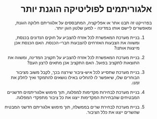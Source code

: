 <div dir='rtl' lang='he'>

# אלגוריתמים לפוליטיקה הוגנת יותר

בפרוייקט זה תבנו אתר או אפליקציה, המתבססים על אלגוריתם חלוקה הוגנת, 
ומאפשרים ליישם אותו במדינה - למען שלטון הוגן יותר.

1. בניית מערכת המאפשרת לכל אזרח להצביע על חוקים הנדונים בכנסת, ומשווה את הצבעות האזרחים להצבעות חברי-הכנסת. האם הכנסת אכן מייצגת אותנו?

2. בניית מערכת המאפשרת לכל אזרח להצביע על תקציב המדינה, ומשווה את התוצאות לתקציב בפועל. האם התקציב אכן מתאים לרצון העם?

3. בניית מערכת שתסייע לכל איש-ציבור שירצה בכך, לקבל משוב מציבור הבוחרים שלו, שיאפשר לו להחליט באילו נושאים להתמקד ואיך לחלק את זמנו.

4. בניית מערכת לבחירות מקדימות למפלגה, תוך מימוש אלגוריתמים חדשניים המבטיחים שהבחירות המקדימות ייצגו את כל ציבור מתפקדי המפלגה.

5. בניית מערכת לבחירת שרים בממשלה, תוך מימוש אלגוריתם חדשני המבטיח שהשרים ייצגו את כלל הציבור.


</div>